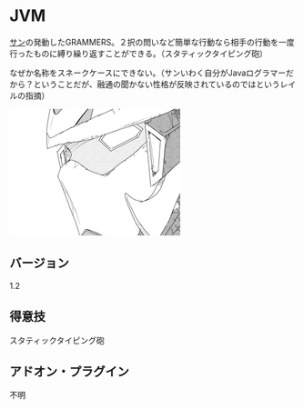 JVM
=====

[サン](./profile.me.md)の発動したGRAMMERS。２択の問いなど簡単な行動なら相手の行動を一度行ったものに縛り繰り返すことができる。（スタティックタイピング砲）

なぜか名称をスネークケースにできない。（サンいわく自分がJavaログラマーだから？ということだが、融通の聞かない性格が反映されているのではというレイルの指摘）

![image](./image.gr.png)




バージョン
------
1.2

得意技
------
スタティックタイピング砲

アドオン・プラグイン
------
不明
